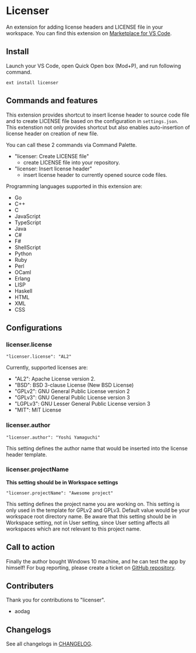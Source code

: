 # Licenser
An extension for adding license headers and LICENSE file in your workspace.
You can find this extension on [Marketplace for VS Code](https://marketplace.visualstudio.com/items?itemName=ymotongpoo.licenser).

## Install

Launch your VS Code, open Quick Open box (Mod+P), and run following command.

```
ext install licenser
```

## Commands and features
This extension provides shortcut to insert license header to source code file and
to create LICENSE file based on the configuration in `settings.json`. This extenstion
not only provides shortcut but also enables auto-insertion of license header on creation
of new file. 

You can call these 2 commands via Command Palette. 
* "licenser: Create LICENSE file"
  * create LICENSE file into your repository.
* "licenser: Insert license header"
  * insert license header to currently opened source code files.

Programming languages supported in this extension are:
* Go
* C++
* C
* JavaScript
* TypeScript
* Java
* C#
* F#
* ShellScript
* Python
* Ruby
* Perl
* OCaml
* Erlang
* LISP
* Haskell
* HTML
* XML
* CSS
  
## Configurations
### licenser.license

```
"licenser.license": "AL2"
```

Currently, supported licenses are:

* "AL2": Apache License version 2.
* "BSD": BSD 3-clause License (New BSD License)
* "GPLv2": GNU General Public License version 2
* "GPLv3": GNU General Public License version 3
* "LGPLv3": GNU Lesser General Public License version 3
* "MIT": MIT License

### licenser.author

```
"licenser.author": "Yoshi Yamaguchi"
```

This setting defines the author name that would be inserted into the
license header template.

### licenser.projectName

**This setting should be in Workspace settings**

```
"licenser.projectName": "Awesome project"
```

This setting defines the project name you are working on. This setting is only used in
the template for GPLv2 and GPLv3. Default value would be your workspace root directory name.
Be aware that this setting should be in Workspace setting, not in User setting, since
User setting affects all workspaces which are not relevant to this project name. 

## Call to action
Finally the author bought Windows 10 machine, and he can test the app by himself!
For bug reporting, please create a ticket on [GitHub repository](https://github.com/ymotongpoo/vsc-licenser/issues).

## Contributers
Thank you for contributions to "licenser".

* aodag

## Changelogs
See all changelogs in [CHANGELOG](https://github.com/ymotongpoo/vsc-licenser/blob/master/CHANGELOG.md).
